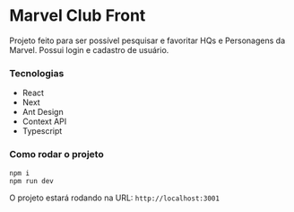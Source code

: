 # Marvel Club Front

Projeto feito para ser possível pesquisar e favoritar HQs e Personagens da Marvel. Possui login e cadastro de usuário.

### Tecnologias

- React
- Next
- Ant Design
- Context API
- Typescript

### Como rodar o projeto

```
npm i
npm run dev
```

O projeto estará rodando na URL: `http://localhost:3001`